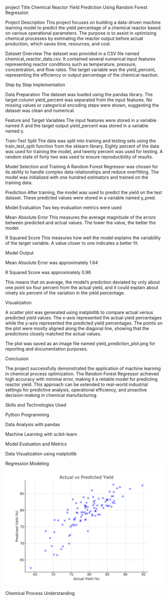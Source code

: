 project Title
Chemical Reactor Yield Prediction Using Random Forest Regression

Project Description
This project focuses on building a data-driven machine learning model to predict the yield percentage of a chemical reactor based on various operational parameters. The purpose is to assist in optimizing chemical processes by estimating the reactor output before actual production, which saves time, resources, and cost.

Dataset Overview
The dataset was provided in a CSV file named chemical_reactor_data.csv. It contained several numerical input features representing reactor conditions such as temperature, pressure, concentration, and flow rates. The target variable was the yield_percent, representing the efficiency or output percentage of the chemical reaction.

Step by Step Implementation

Data Preparation
The dataset was loaded using the pandas library. The target column yield_percent was separated from the input features. No missing values or categorical encoding steps were shown, suggesting the dataset was clean and numerical.

Feature and Target Variables
The input features were stored in a variable named X and the target output yield_percent was stored in a variable named y.

Train-Test Split
The data was split into training and testing sets using the train_test_split function from the sklearn library. Eighty percent of the data was used for training the model, and twenty percent was used for testing. A random state of forty two was used to ensure reproducibility of results.

Model Selection and Training
A Random Forest Regressor was chosen for its ability to handle complex data relationships and reduce overfitting. The model was initialized with one hundred estimators and trained on the training data.

Prediction
After training, the model was used to predict the yield on the test dataset. These predicted values were stored in a variable named y_pred.

Model Evaluation
Two key evaluation metrics were used

Mean Absolute Error
This measures the average magnitude of the errors between predicted and actual values. The lower the value, the better the model.

R Squared Score
This measures how well the model explains the variability of the target variable. A value closer to one indicates a better fit.

Model Output

Mean Absolute Error was approximately 1.64

R Squared Score was approximately 0.96

This means that on average, the model’s prediction deviated by only about one point six four percent from the actual yield, and it could explain about ninety six percent of the variation in the yield percentage.

Visualization

A scatter plot was generated using matplotlib to compare actual versus predicted yield values. The x-axis represented the actual yield percentages while the y-axis represented the predicted yield percentages. The points on the plot were mostly aligned along the diagonal line, showing that the predictions closely matched the actual values.

The plot was saved as an image file named yield_prediction_plot.png for reporting and documentation purposes.

Conclusion

The project successfully demonstrated the application of machine learning in chemical process optimization. The Random Forest Regressor achieved high accuracy with minimal error, making it a reliable model for predicting reactor yield. This approach can be extended to real-world industrial settings for predictive analysis, operational efficiency, and proactive decision-making in chemical manufacturing.

Skills and Technologies Used

Python Programming

Data Analysis with pandas

Machine Learning with scikit-learn

Model Evaluation and Metrics

Data Visualization using matplotlib

Regression Modeling
![Yield Prediction Plot](yield_prediction_plot.png)

Chemical Process Understanding

